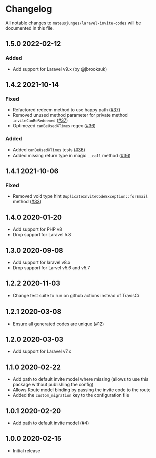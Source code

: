 # Changelog

All notable changes to `mateusjunges/laravel-invite-codes` will be documented in this file.

## 1.5.0 2022-02-12
### Added
- Add support for Laravel v9.x (by @jbrooksuk)

## 1.4.2 2021-10-14
### Fixed
- Refactored redeem method to use happy path ([#37](https://github.com/mateusjunges/laravel-invite-codes/pull/37))
- Removed unused method parameter for private method `inviteCanBeRedeemed` ([#37](https://github.com/mateusjunges/laravel-invite-codes/pull/37))
- Optimezed `canBeUsedXTimes` regex ([#36](https://github.com/mateusjunges/laravel-invite-codes/pull/36))

### Added
- Added `canBeUsedXTimes` tests ([#36](https://github.com/mateusjunges/laravel-invite-codes/pull/36))
- Added missing return type in magic `__call` method ([#36](https://github.com/mateusjunges/laravel-invite-codes/pull/36))

## 1.4.1 2021-10-06
### Fixed 
- Removed void type hint `DuplicateInviteCodeException::forEmail` method ([#33](https://github.com/mateusjunges/laravel-invite-codes/pull/33))

## 1.4.0 2020-01-20
- Add support for PHP v8
- Drop support for Laravel 5.8

## 1.3.0 2020-09-08
- Add support for laravel v8.x
- Drop support for Larvel v5.6 and v5.7

## 1.2.2 2020-11-03
- Change test suite to run on github actions instead of TravisCi

## 1.2.1 2020-03-08
- Ensure all generated codes are unique (#12)

## 1.2.0 2020-03-03
- Add support for Laravel v7.x

## 1.1.0 2020-02-22
- Add path to default invite model where missing (allows to use this package without publishing the config)
- Allows Route model binding by passing the invite code to the route
- Added the `custom_migration` key to the configuration file

## 1.0.1 2020-02-20
- Add path to default invite model (#4)

## 1.0.0 2020-02-15
- Initial release
